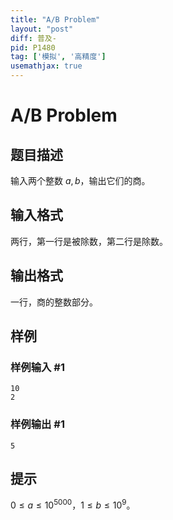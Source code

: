 ```yaml
---
title: "A/B Problem"
layout: "post"
diff: 普及-
pid: P1480
tag: ['模拟', '高精度']
usemathjax: true
---
```


# A/B Problem
## 题目描述

输入两个整数 $a,b$，输出它们的商。

## 输入格式

两行，第一行是被除数，第二行是除数。

## 输出格式

一行，商的整数部分。

## 样例

### 样例输入 #1
```
10
2
```
### 样例输出 #1
```
5
```
## 提示

$0\le a\le 10^{5000}$，$1\le b\le 10^9$。
